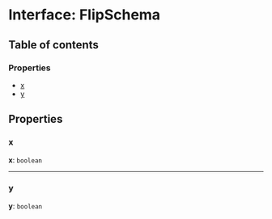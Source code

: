 # Interface: FlipSchema

## Table of contents

### Properties

* [x](/auto-docs/editor/interfaces/FlipSchema.md#x)
* [y](/auto-docs/editor/interfaces/FlipSchema.md#y)

## Properties

### x

**x**: `boolean`

***

### y

**y**: `boolean`
